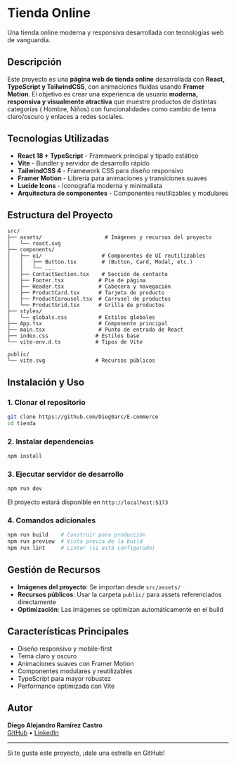 <!-- @format -->

# Tienda Online

Una tienda online moderna y responsiva desarrollada con tecnologías web de vanguardia.

## Descripción

Este proyecto es una **página web de tienda online** desarrollada con **React, TypeScript y TailwindCSS**, con animaciones fluidas usando **Framer Motion**. El objetivo es crear una experiencia de usuario **moderna, responsiva y visualmente atractiva** que muestre productos de distintas categorías ( Hombre, Niños) con funcionalidades como cambio de tema claro/oscuro y enlaces a redes sociales.

## Tecnologías Utilizadas

- **React 18 + TypeScript** - Framework principal y tipado estático
- **Vite** - Bundler y servidor de desarrollo rápido
- **TailwindCSS 4** - Framework CSS para diseño responsivo
- **Framer Motion** - Librería para animaciones y transiciones suaves
- **Lucide Icons** - Iconografía moderna y minimalista
- **Arquitectura de componentes** - Componentes reutilizables y modulares

## Estructura del Proyecto

```
src/
├── assets/                    # Imágenes y recursos del proyecto
│   └── react.svg
├── components/
│   ├── ui/                   # Componentes de UI reutilizables
│   │   ├── Button.tsx        # (Button, Card, Modal, etc.)
│   │   └── ...
│   ├── ContactSection.tsx    # Sección de contacto
│   ├── Footer.tsx           # Pie de página
│   ├── Header.tsx           # Cabecera y navegación
│   ├── ProductCard.tsx      # Tarjeta de producto
│   ├── ProductCarousel.tsx  # Carrusel de productos
│   └── ProductGrid.tsx      # Grilla de productos
├── styles/
│   └── globals.css          # Estilos globales
├── App.tsx                  # Componente principal
├── main.tsx                 # Punto de entrada de React
├── index.css               # Estilos base
└── vite-env.d.ts           # Tipos de Vite

public/
└── vite.svg                # Recursos públicos
```

## Instalación y Uso

### 1. Clonar el repositorio

```bash
git clone https://github.com/Dieg0arc/E-commerce
cd tienda
```

### 2. Instalar dependencias

```bash
npm install
```

### 3. Ejecutar servidor de desarrollo

```bash
npm run dev
```

El proyecto estará disponible en `http://localhost:5173`

### 4. Comandos adicionales

```bash
npm run build    # Construir para producción
npm run preview  # Vista previa de la build
npm run lint     # Linter (si está configurado)
```

## Gestión de Recursos

- **Imágenes del proyecto**: Se importan desde `src/assets/`
- **Recursos públicos**: Usar la carpeta `public/` para assets referenciados directamente
- **Optimización**: Las imágenes se optimizan automáticamente en el build

## Características Principales

- Diseño responsivo y mobile-first
- Tema claro y oscuro
- Animaciones suaves con Framer Motion
- Componentes modulares y reutilizables
- TypeScript para mayor robustez
- Performance optimizada con Vite

## Autor

**Diego Alejandro Ramírez Castro**  
[GitHub](<[https://github.com/[tu-usuario](https://github.com/Dieg0arc)](https://github.com/Dieg0arc)>) • [LinkedIn](<[https://linkedin.com/in/tu-perfil](https://www.linkedin.com/in/diego-alejandro-ramirez-castro-1585302b1/)>)

---

Si te gusta este proyecto, ¡dale una estrella en GitHub!
